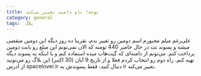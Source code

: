```yaml
---
title: توجه! نام دامنه تغییر می‌کند
category: general
tags:  بلاگ
---
```


علی‌رغم میلم مجبورم اسم دومین رو تغییر بدم، تقریبا ده روز دیگه این دومین منقضی میشه و پسوند نت در حال حاضر 440 تومنه که الان نمی‌تونم این مبلغ رو بابت دومین پرداخت کنم.
می‌تونم از دامنه‌ای که گیت‌هاب میده استفاده کنم و یا اینکه یه پسوند دیگه تهیه کنم. راه دوم رو انتخاب کردم فعلا و از تاریخ 9 آبان (30 اکتبر) این بلاگ رو می‌تونید از آدرس spacelover.ir دنبال کنید، فقط پسوندش به ir تغییر می‌کنه.


